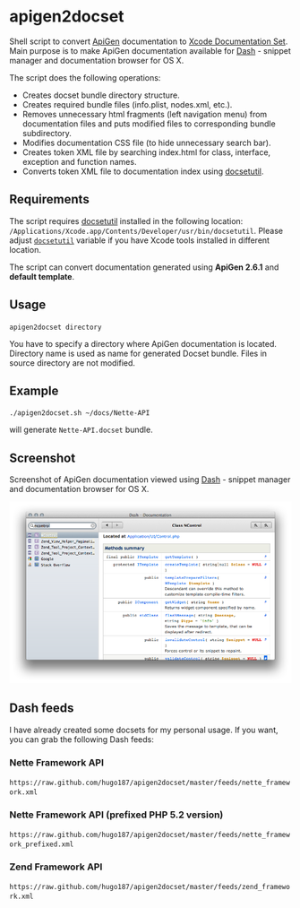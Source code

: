 apigen2docset
=============

Shell script to convert [ApiGen](http://apigen.org/) documentation to [Xcode Documentation Set](https://developer.apple.com/library/mac/#documentation/DeveloperTools/Conceptual/Documentation_Sets/000-Introduction/introduction.html). Main purpose is to make ApiGen documentation available for [Dash](http://kapeli.com/dash/) - snippet manager and documentation browser for OS X.

The script does the following operations:

- Creates docset bundle directory structure.
- Creates required bundle files (info.plist, nodes.xml, etc.).
- Removes unnecessary html fragments (left navigation menu) from documentation files and puts modified files to corresponding bundle subdirectory.
- Modifies documentation CSS file (to hide unnecessary search bar).
- Creates token XML file by searching index.html for class, interface, exception and function names.
- Converts token XML file to documentation index using [docsetutil](http://developer.apple.com/library/mac/#documentation/Darwin/Reference/ManPages/Xcode-3.2.1/man1/docsetutil.1.html).

Requirements
-------------

The script requires [docsetutil](http://developer.apple.com/library/mac/#documentation/Darwin/Reference/ManPages/Xcode-3.2.1/man1/docsetutil.1.html) installed in the following location: `/Applications/Xcode.app/Contents/Developer/usr/bin/docsetutil`. Please adjust [`docsetutil`](https://github.com/hugo187/apigen2docset/blob/master/apigen2docset.sh#L27) variable if you have Xcode tools installed in different location. 

The script can convert documentation generated using __ApiGen 2.6.1__ and __default template__.

Usage
-----

`apigen2docset directory`

You have to specify a directory where ApiGen documentation is located. Directory name is used as name for generated Docset bundle. Files in source directory are not modified. 

Example
-------

`./apigen2docset.sh ~/docs/Nette-API`

will generate `Nette-API.docset` bundle.

Screenshot
----------

Screenshot of ApiGen documentation viewed using [Dash](http://kapeli.com/dash/) - snippet manager and documentation browser for OS X.

![Sample screenshot](https://github.com/hugo187/apigen2docset/raw/master/readme_resources/screnshot.png)

Dash feeds
----------

I have already created some docsets for my personal usage. If you want, you can grab the following Dash feeds:

### Nette Framework API

`https://raw.github.com/hugo187/apigen2docset/master/feeds/nette_framework.xml`

### Nette Framework API (prefixed PHP 5.2 version)

`https://raw.github.com/hugo187/apigen2docset/master/feeds/nette_framework_prefixed.xml`

### Zend Framework API

`https://raw.github.com/hugo187/apigen2docset/master/feeds/zend_framework.xml`
